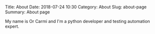 Title: About
Date: 2018-07-24 10:30
Category: About
Slug: about-page
Summary: About page

My name is Or Carmi and I'm a python developer and testing automation expert.